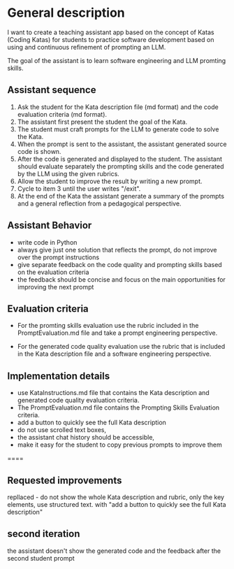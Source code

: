 # General description
I want to create a teaching assistant app based on the concept of Katas (Coding Katas) for students to practice software development based on using and continuous refinement of prompting an LLM.

The goal of the assistant is to learn software engineering and LLM promting skills.

## Assistant sequence
1. Ask the student for the Kata description file (md format) and the code evaluation criteria (md format).
2. The assistant first present the student the goal of the Kata.
3. The student must craft prompts for the LLM to generate code to solve the Kata.
4. When the prompt is sent to the assistant, the assistant generated source code is shown.
5. After the code is generated and displayed to the student. The assistant should evaluate separately the prompting skills and the code generated by the LLM using the given rubrics.
6. Allow the student to improve the result by writing a new prompt.
7. Cycle to item 3 until the user writes "/exit".
8. At the end of the Kata the assistant generate a summary of the prompts and a general reflection from a pedagogical perspective.

## Assistant Behavior
- write code in Python
- always give just one solution that reflects the prompt, do not improve over the prompt instructions
- give separate feedback on the code quality and prompting skills based on the evaluation criteria
- the feedback should be concise and focus on the main opportunities for improving the next prompt

## Evaluation criteria
- For the promting skills evaluation use the rubric included in the PromptEvaluation.md file and take a prompt engineering perspective.

- For the generated code quality evaluation use the rubric that is included in the Kata description file and a software engineering perspective.

## Implementation details
- use KataInstructions.md file that contains the Kata description and generated code quality evaluation criteria.
- The PromptEvaluation.md file contains the Prompting Skills Evaluation criteria.
- add a button to quickly see the full Kata description
- do not use scrolled text boxes, 
- the assistant chat history should be accessible,
- make it easy for the student to copy previous prompts to improve them

====
## Requested improvements
repllaced - do not show the whole Kata description and rubric, only the key elements, use structured text.  with "add a button to quickly see the full Kata description"

## second iteration
the assistant doesn't show the generated code and the feedback after the second student prompt